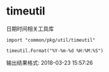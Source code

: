 timeutil
===========

日期时间相关工具库
```
import "common/pkg/util/timeutil"

timeutil.Format("%Y-%m-%d %H:%M:%S")
```
输出结果格式: 2018-03-23 15:57:26
